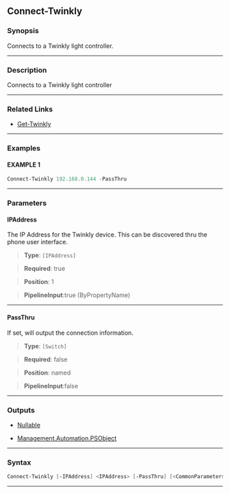 
Connect-Twinkly
---------------
### Synopsis
Connects to a Twinkly light controller.

---
### Description

Connects to a Twinkly light controller

---
### Related Links
* [Get-Twinkly](Get-Twinkly.md)



---
### Examples
#### EXAMPLE 1
```PowerShell
Connect-Twinkly 192.168.0.144 -PassThru
```

---
### Parameters
#### **IPAddress**

The IP Address for the Twinkly device.  This can be discovered thru the phone user interface.



> **Type**: ```[IPAddress]```

> **Required**: true

> **Position**: 1

> **PipelineInput**:true (ByPropertyName)



---
#### **PassThru**

If set, will output the connection information.



> **Type**: ```[Switch]```

> **Required**: false

> **Position**: named

> **PipelineInput**:false



---
### Outputs
* [Nullable](https://learn.microsoft.com/en-us/dotnet/api/System.Nullable)


* [Management.Automation.PSObject](https://learn.microsoft.com/en-us/dotnet/api/System.Management.Automation.PSObject)




---
### Syntax
```PowerShell
Connect-Twinkly [-IPAddress] <IPAddress> [-PassThru] [<CommonParameters>]
```
---


